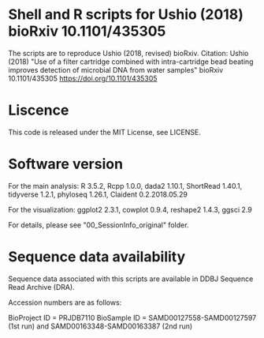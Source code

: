 # Shell and R scripts for Ushio (2018) bioRxiv 10.1101/435305
The scripts are to reproduce Ushio (2018, revised) bioRxiv.
Citation: Ushio (2018) "Use of a filter cartridge combined with intra-cartridge bead beating improves detection of microbial DNA from water samples" bioRxiv 10.1101/435305 https://doi.org/10.1101/435305

# Liscence
This code is released under the MIT License, see LICENSE.

# Software version
For the main analysis: R 3.5.2, Rcpp 1.0.0, dada2 1.10.1, ShortRead 1.40.1, tidyverse 1.2.1, phyloseq 1.26.1, Claident 0.2.2018.05.29

For the visualization: ggplot2 2.3.1, cowplot 0.9.4, reshape2 1.4.3, ggsci 2.9

For details, please see "00_SessionInfo_original" folder.

# Sequence data availability
Sequence data associated with this scripts are available in DDBJ Sequence Read Archive (DRA).

Accession numbers are as follows:

BioProject ID = PRJDB7110
BioSample ID = SAMD00127558-SAMD00127597 (1st run) and SAMD00163348-SAMD00163387 (2nd run)
